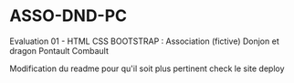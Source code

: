 # ASSO-DND-PC
Evaluation 01 - HTML CSS BOOTSTRAP : Association (fictive) Donjon et dragon Pontault Combault

Modification du readme pour qu'il soit plus pertinent
check le site
deploy